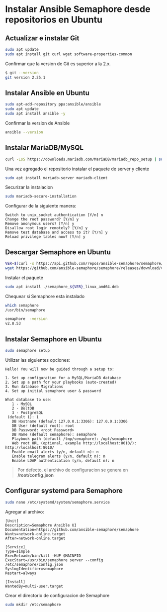 # Instalar Ansible Semaphore desde repositorios en Ubuntu

## Actualizar e instalar Git

```bash
sudo apt update
sudo apt install git curl wget software-properties-common
```

Confirmar que la version de Git es superior a la 2.x.

```bash
$ git --version
git version 2.25.1
```

## Instalar Ansible en Ubuntu

```bash
sudo apt-add-repository ppa:ansible/ansible
sudo apt update
sudo apt install ansible -y
```

Confirmar la version de Ansible

```bash
ansible --version
```

## Instalar MariaDB/MySQL

```bash
curl -LsS https://downloads.mariadb.com/MariaDB/mariadb_repo_setup | sudo bash -s --
```

Una vez agregado el repositorio instalar el paquete de server y cliente

```bash
sudo apt install mariadb-server mariadb-client
```

Securizar la instalacion

```bash
sudo mariadb-secure-installation
```

Configurar de la siguiente manera:

```
Switch to unix_socket authentication [Y/n] n
Change the root password? [Y/n] y
Remove anonymous users? [Y/n] y
Disallow root login remotely? [Y/n] y
Remove test database and access to it? [Y/n] y
Reload privilege tables now? [Y/n] y
```

## Descargar Semaphore en Ubuntu

```bash
VER=$(curl -s https://api.github.com/repos/ansible-semaphore/semaphore/releases/latest|grep tag_name | cut -d '"' -f 4|sed 's/v//g')
wget https://github.com/ansible-semaphore/semaphore/releases/download/v${VER}/semaphore_${VER}_linux_amd64.deb
```

Instalar el paquete

```bash
sudo apt install ./semaphore_${VER}_linux_amd64.deb
```

Chequear si Semaphore esta instalado

```bash
which semaphore
/usr/bin/semaphore

semaphore  -version
v2.8.53
```

## Instalar Semaphore en Ubuntu

```bash
sudo semaphore setup
```

Utilizar las siguientes opciones:

```
Hello! You will now be guided through a setup to:

1. Set up configuration for a MySQL/MariaDB database
2. Set up a path for your playbooks (auto-created)
3. Run database Migrations
4. Set up initial semaphore user & password

What database to use:
   1 - MySQL
   2 - BoltDB
   3 - PostgreSQL
 (default 1): 1
   DB Hostname (default 127.0.0.1:3306): 127.0.0.1:3306
   DB User (default root): root
   DB Password: <root Password>  
   DB Name (default semaphore): semaphore
   Playbook path (default /tmp/semaphore): /opt/semaphore
   Web root URL (optional, example http://localhost:8010/):  http://localhost:8010/
   Enable email alerts (y/n, default n): n
   Enable telegram alerts (y/n, default n): n
   Enable LDAP authentication (y/n, default n): n 
```

> Por defecto, el archivo de configuracion se genera en **/root/config.json**

## Configurar systemd para Semaphore

```bash
sudo nano /etc/systemd/system/semaphore.service
```

Agregar al archivo:

```
[Unit]
Description=Semaphore Ansible UI
Documentation=https://github.com/ansible-semaphore/semaphore
Wants=network-online.target
After=network-online.target

[Service]
Type=simple
ExecReload=/bin/kill -HUP $MAINPID
ExecStart=/usr/bin/semaphore server --config /etc/semaphore/config.json
SyslogIdentifier=semaphore
Restart=always

[Install]
WantedBy=multi-user.target
```

Crear el directorio de configuracion de Semaphore

```bash
sudo mkdir /etc/semaphore
```




